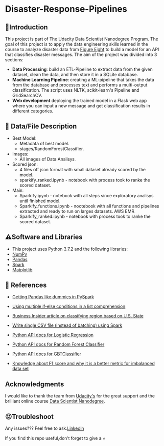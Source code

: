 # Disaster-Response-Pipelines

## 🚀**Introduction**
This project is part of The [Udacity](https://eu.udacity.com/) Data Scientist Nanodegree Program. The goal of this project is to apply the data engineering skills learned in the course to analyze disaster data from [Figure Eight](https://www.figure-eight.com/) to build a model for an API that classifies disaster messages. 
The aim of the project was divided into 3 sections:

* **Data Processing**: build an ETL-Pipeline to extract data from the given dataset, clean the data, and then store it in a SQLite database.
* **Machine Learning Pipeline**: creating a ML-pipeline that takes the data from the database and processes text and performs a multi-output 
classification. The script uses NLTK, scikit-learn's Pipeline and GridSearchCV.
* **Web development** deploying the trained model in a Flask web app where you can input a new message and get classification results in 
different categories.

## 📁 **Data/File Description**
* Best Model:
    - Metadata of best model.
    - stages/RandomForestClassifier.
* Images: 
    - All images of Data Analisys.
* Scored json:
    - 4 files off json format with small dataset already scored by the model.
    - sparkify_ranked.ipynb - notebook with process took to ranke the scored dataset.
* Main:
    - Sparkify.ipynb - notebook with all steps since exploratory analisys until finished model.
    - Sparkify_functions.ipynb - nootebook with all functions and pipelines extracted and ready to run on larges datasets. AWS EMR.
    - Sparkify_ranked.ipynb - notebook with process took to ranke the scored dataset.

## ⚠️**Software and Libraries**
* This project uses Python 3.7.2 and the following libraries:
* [NumPy](http://www.numpy.org/)
* [Pandas](http://pandas.pydata.org)
* [Spark](https://spark.apache.org/docs/3.1.3/api/python/index.html#)
* [Matplotlib](https://matplotlib.org/stable/index.html)
 
## 🚀 References

- [Getting Pandas like dummies in PySpark](https://stackoverflow.com/questions/42805663/e-num-get-dummies-in-pySpark)

- [Using multiple if-else conditions in a list comprehension](https://stackoverflow.com/questions/9987483/elif-in-list-comprehension-conditionals)

- [Business Insider article on classifying region based on U.S. State](https://www.businessinsider.in/The-US-government-clearly-defines-the-Northeast-Midwest-South-and-West-heres-where-your-state-falls/THE-MIDWEST/slideshow/63954185.cms)

- [Write single CSV file (instead of batching) using
  Spark](https://stackoverflow.com/questions/31674530/write-single-csv-file-using-spark-csv)
  
<a id="ref_lr"></a>

- [Python API docs for Logistic Regression](https://spark.apache.org/docs/2.1.1/api/python/pyspark.ml.html#pyspark.ml.classification.LogisticRegression)

<a id="ref_rf"></a>

- [Python API docs for Random Forest Classifier](https://spark.apache.org/docs/2.1.1/api/python/pyspark.ml.html#pyspark.ml.classification.RandomForestClassifier)

<a id="ref_gbt"></a>

- [Python API docs for GBTClassifier](https://spark.apache.org/docs/2.2.0/api/python/pyspark.ml.html#pyspark.ml.classification.GBTClassifier)

<a id="f1_blog"></a>

- [Knowledge about F1 score and why it is a better metric for imbalanced data
  set](https://towardsdatascience.com/beyond-accuracy-precision-and-recall-3da06bea9f6c)

## Acknowledgments
I would like to thank the team from [Udacity's](https://www.udacity.com/) for the great support and the brilliant online 
course [Data Scientist Nanodegree](https://www.udacity.com/course/data-scientist-nanodegree--nd025).

## 😖Troubleshoot
Any issues??? Feel free to ask.[Linkedin](https://www.linkedin.com/in/thales-zanin/)

If you find this repo useful,don't forget to give a ⭐
